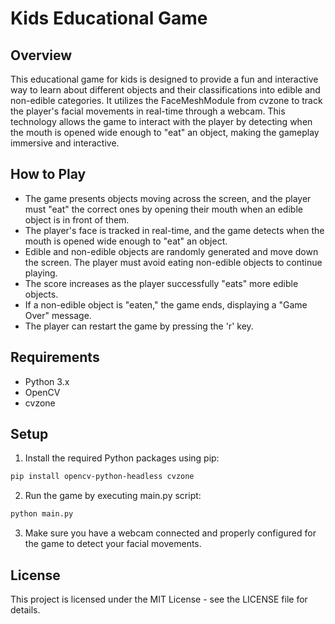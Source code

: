 # Kids Educational Game

## Overview
This educational game for kids is designed to provide a fun and interactive way to learn about different objects and their classifications into edible and non-edible categories. It utilizes the FaceMeshModule from cvzone to track the player's facial movements in real-time through a webcam. This technology allows the game to interact with the player by detecting when the mouth is opened wide enough to "eat" an object, making the gameplay immersive and interactive.

## How to Play
- The game presents objects moving across the screen, and the player must "eat" the correct ones by opening their mouth when an edible object is in front of them.
- The player's face is tracked in real-time, and the game detects when the mouth is opened wide enough to "eat" an object.
- Edible and non-edible objects are randomly generated and move down the screen. The player must avoid eating non-edible objects to continue playing.
- The score increases as the player successfully "eats" more edible objects.
- If a non-edible object is "eaten," the game ends, displaying a "Game Over" message.
- The player can restart the game by pressing the 'r' key.

## Requirements
- Python 3.x
- OpenCV
- cvzone

## Setup

1. Install the required Python packages using pip:
```bash 
pip install opencv-python-headless cvzone
```

2. Run the game by executing main.py script:
```bash
python main.py
```

3. Make sure you have a webcam connected and properly configured for the game to detect your facial movements.


## License
This project is licensed under the MIT License - see the LICENSE file for details.